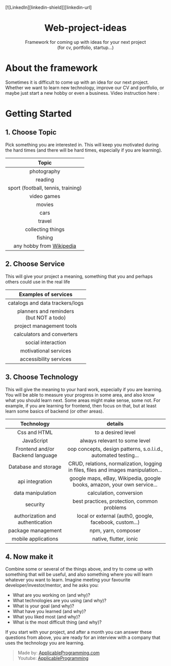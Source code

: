 [![LinkedIn][linkedin-shield]][linkedin-url]

<h1 align="center">Web-project-ideas</h1>

<p align="center">Framework for coming up with ideas for your next project
<br /> (for cv, portfolio, startup...)</p>


# About the framework

Sometimes it is difficult to come up with an idea for our next project. Whether we want to learn new technology, improve our CV and portfolio, or maybe just start a new hobby or even a business. 
Video instruction here :


 


# Getting Started

## 1. Choose Topic
Pick something you are interested in. This will keep you motivated during the hard times (and there will be hard times, especially if you are learning). 

| Topic |
|:---:|
| photography |
| reading |
| sport (football, tennis, training) |
| video games |
| movies |
| cars |
| travel |
| collecting things |
| fishing |
| any hobby from [Wikipedia](https://en.wikipedia.org/wiki/List_of_hobbies)|

## 2. Choose Service
This will give your project a meaning, something that you and perhaps others could use in the real life

|Examples of services|
|:---:|
| catalogs and data trackers/logs |
| planners and reminders <br /> (but NOT a todo) |
| project management tools |
| calculators and converters |
| social interaction |
| motivational services |
| accessibility services |


## 3. Choose Technology
This will give the meaning to your hard work, especially if you are learning. You will be able to measure your progress in some area, and also know what you should learn next. Some areas might make sense, some not. For example, if you are learning for frontend, then focus on that, but at least learn some basics of backend (or other areas).  

|Technology| details |
|:---:| :---:|
| Css and HTML | to a desired level |
| JavaScript | always relevant to some level |
| Frontend and/or Backend language | oop concepts, design patterns, s.o.l.i.d.,  automated testing... |
| Database and storage | CRUD, relations, normalization, logging in files, files and images manipulation...|
| api integration | google maps, eBay, Wikipedia, google books, amazon, your own service...|
| data manipulation | calculation, conversion |
| security | best practices, protection, common problems |
| authorization and authentication | local or external (auth0, google, facebook, custom...)
|package management|npm, yarn, composer|
|mobile applications|native, flutter, ionic|

## 4. Now make it
Combine some or several of the things above, and try to come up with something that will be useful, and also something where you will learn whatever you want to learn.
Imagine meeting your favourite developer/investor/mentor, and he asks you: 
- What are you working on (and why)?
- What technologies are you using (and why)?
- What is your goal (and why)?
- What have you learned (and why)?
- What you liked most (and why)?
- What is the most difficult thing (and why)?

If you start with your project, and after a month you can answer these questions from above, you are ready for an interview with a company that uses the technology you are learning. 


> Made by: [ApplicableProgramming.com](https://applicableprogramming.com) <br /> 
> Youtube: [ApplicableProgramming](https://www.youtube.com/c/ApplicableProgramming/)

